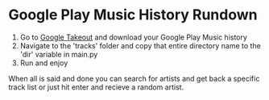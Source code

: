 # Google Play Music History Rundown


1) Go to [Google Takeout](https://takeout.google.com/) and download your Google Play Music history  
2) Navigate to the 'tracks' folder and copy that entire directory name to the 'dir' variable in main.py  
3) Run and enjoy  

When all is said and done you can search for artists and get back a specific track list or just hit enter and recieve a random artist.
